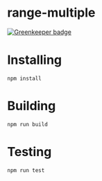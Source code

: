 # range-multiple

[![Greenkeeper badge](https://badges.greenkeeper.io/kahwee/range-multiple.svg)](https://greenkeeper.io/)

# Installing

```
npm install
```

# Building

```
npm run build
```

# Testing

```
npm run test
```
